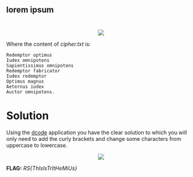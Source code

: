 ## lorem ipsum
#
<p align="center">
  <img src=https://i.postimg.cc/d1GqqZPr/lorem-ipsum.jpg" />
</p>

Where the content of *cipher.txt* is:

```Incompraehensibilis Conseruator.
Redemptor optimus
Iudex omnipotens
Sapientissimus omnipotens
Redemptor fabricator
Iudex redemptor
Optimus magnus
Aeternus iudex
Auctor omnipotens.
```

#
# Solution
Using the [dcode](https://www.dcode.fr/trithemius-ave-maria) application you have the clear solution to which you will only need to add the curly brackets and change some characters from uppercase to lowercase.
<p align="center">
  <img src=https://i.postimg.cc/kXzWHLcZ/Solution-Enigma.jpg" />
</p>

**FLAG:** *RS{ThIsIsTrItHeMiUs}*